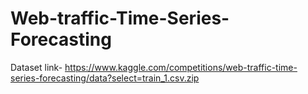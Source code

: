 # Web-traffic-Time-Series-Forecasting

Dataset link- https://www.kaggle.com/competitions/web-traffic-time-series-forecasting/data?select=train_1.csv.zip
